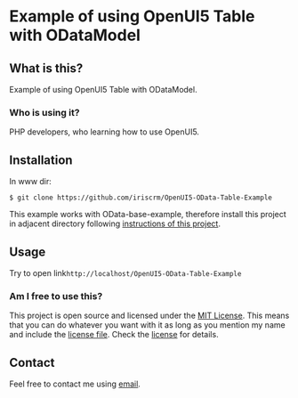 Example of using OpenUI5 Table with ODataModel
==============================================

What is this? <a name="what"></a>
-------------

Example of using OpenUI5 Table with ODataModel.

### Who is using it?

PHP developers, who learning how to use OpenUI5.


Installation <a name="installation"></a>
------------

In www dir:

`$ git clone https://github.com/iriscrm/OpenUI5-OData-Table-Example`

This example works with OData-base-example, therefore install this project in adjacent directory following [instructions of this project](https://github.com/iriscrm/OData-base-example).

Usage <a name="usage"></a>
-----

Try to open link`http://localhost/OpenUI5-OData-Table-Example`

### Am I free to use this?

This project is open source and licensed under the [MIT License][]. This means that you can do whatever you want
with it as long as you mention my name and include the [license file][license]. Check the [license][] for details.

[MIT License]: http://opensource.org/licenses/MIT

[license]: https://github.com/iriscrm/OpenUI5-OData-Table-Example/blob/master/LICENSE

Contact
-------

Feel free to contact me using [email](mailto:mnvx@yandex.ru).
